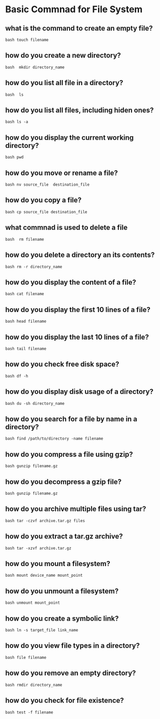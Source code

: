 # Basic Commnad for File System

## what is the command to create an empty file?
  ```bash touch filename```
## how do you create a new directory?
```bash  mkdir directory_name```
## how do you list all file in a directory?
```bash  ls```
## how do you list all files, including hiden ones?
```bash ls -a```
## how do you display the current working directory?
```bash pwd ```
## how do you move or rename a file?
```bash nv source_file  destination_file```
## how do you copy a file?
```bash cp source_file destination_file```
## what commnad is used to delete a file 
```bash  rm filename```
## how do you delete a directory an its contents?
```bash rm -r directory_name```
## how do you display the content of a file?
```bash cat filename```
## how do you display the first 10 lines of a file?
```bash head filename```
## how do you display the last 10 lines of a file?
```bash tail filename```
## how do you check free disk space?
```bash df -h```
## how do you display disk usage of a directory?
```bash du -sh directory_name```
## how do you search for a file by name in a directory?
```bash find /path/to/directory -name filename ```
## how do you compress a file using gzip?
```bash gunzip filename.gz```
## how do you decompress a gzip file?
```bash gunzip filename.gz```
## how do you archive multiple files using tar?
```bash tar -czvf archive.tar.gz files```
## how do you extract a tar.gz archive?
```bash tar -xzvf archive.tar.gz```
## how do you mount a filesystem?
```bash mount device_name mount_point```
## how do you unmount a filesystem?
```bash unmount mount_point```
## how do you create a symbolic link?
```bash ln -s target_file link_name```
## how do you view file types in a directory?
```bash file filename```
## how do you remove an empty directory?
```bash rmdir directory_name```
## how do you check for file existence?
```bash test -f filename```




































